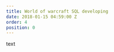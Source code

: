 ```yaml
---
title: World of warcraft SQL developing
date: 2018-01-15 04:59:00 Z
order: 4
position: 0
---
```


text
